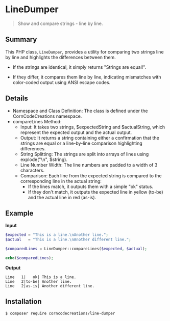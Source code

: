 # LineDumper
> Show and compare strings - line by line.

## Summary
This PHP class, `LineDumper`, provides a utility for comparing two strings line by line and highlights the differences between them. 

- If the strings are identical, it simply returns "Strings are equal!". 

- If they differ, it compares them line by line, indicating mismatches with color-coded output using ANSI escape codes.

## Details
- Namespace and Class Definition: The class is defined under the CornCodeCreations namespace.
- compareLines Method:
  - Input: It takes two strings, $expectedString and $actualString, which represent the expected output and the actual output.
  - Output: It returns a string containing either a confirmation that the strings are equal or a line-by-line comparison highlighting differences. 
  - String Splitting: The strings are split into arrays of lines using explode("\n", $string).
  - Line Number Width: The line numbers are padded to a width of 3 characters. 
  - Comparison: Each line from the expected string is compared to the corresponding line in the actual string:
    - If the lines match, it outputs them with a simple "ok" status.
    - If they don't match, it outputs the expected line in yellow (to-be) and the actual line in red (as-is).

## Example
**Input**
```php
$expected = "This is a line.\nAnother line.";
$actual   = "This is a line.\nAnother different line.";

$comparedLines = LineDumper::compareLines($expected, $actual);

echo($comparedLines);
```
**Output**
```shell
Line   1|   ok| This is a line.
Line   2|to-be| Another line.
Line   2|as-is| Another different line.
```

## Installation

```shell
$ composer require corncodecreations/line-dumper
```